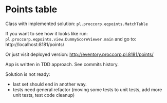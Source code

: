# Points table

Class with implemented solution:
```pl.proccorp.eqpoints.MatchTable```

If you want to see how it looks like run:
```pl.proccorp.eqpoints.view.DummyScoreViewer.main```
and go to: http://localhost:8181/points/

Or just visit deployed version:
http://eventory.proccorp.pl:8181/points/ 

App is written in TDD approach. See commits history.

Solution is not ready:
- last set should end in another way.
- tests need general refactor (moving some tests to unit tests, add more unit tests, test code cleanup)